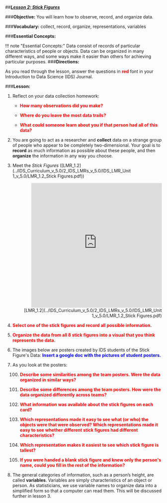 ##***<u>Lesson 2: Stick Figures</u>***

###**Objective:**
You will learn how to observe, record, and organize data.

###**Vocabulary:**
collect, record, organize, representations, variables

###**Essential Concepts:**

!!! note "Essential Concepts:"
    Data consist of records of particular characteristics of people or objects. Data can
    be organized in many different ways, and some ways make it easier than others for achieving particular
    purposes.
###**Directions:** 

As you read through the lesson, answer the questions in <strong style="color: red;">red</strong> font in your Introduction to Data Science (IDS) Journal.

###**Lesson:**
1. Reflect on your data collection homework:

    * <strong style="color: red;">How many observations did you make?</strong>

    * <strong style="color: red;">Where do you leave the most data trails?</strong>

    * <strong style="color: red;">What could someone learn about you if that person had all of this data?</strong>

2. You are going to act as a researcher and **collect** data on a strange group
of people who appear to be completely two-dimensional. Your goal is to **record** as much
information as possible about these people, and then **organize** the information in any way you
choose.

3. Meet the *Stick Figures* ([LMR_1.2](../IDS_Curriculum_v_5.0/2_IDS_LMRs_v_5.0/IDS_LMR_Unit 1_v_5.0/LMR_1.2_Stick Figures.pdf))
   
     <div align="right"><iframe src="https://docs.google.com/viewerng/viewer?url=https://curriculum.idsucla.org/IDS_Curriculum_v_5.0_preview/2_IDS_LMRs_v_5.0/IDS_LMR_Unit 1_v_5.0/LMR_1.2_Stick Figures.pdf&embedded=true" style=" width:420px;height:400px;" frameborder="0"></iframe><br>[LMR_1.2](../IDS_Curriculum_v_5.0/2_IDS_LMRs_v_5.0/IDS_LMR_Unit 1_v_5.0/LMR_1.2_Stick Figures.pdf)</div>


4. <strong style="color: red;">Select one of the stick figures and record all possible information.</strong>

5. <strong style="color: red;">Organize the data from all 8 stick figures into a visual that you think represents the data.</strong>

6. The images below are posters created by IDS students of the Stick Figure's Data:
<strong style="color: blue;">Insert a google doc with the pictures of student posters.</strong>

7. As you look at the posters:

    100. <strong style="color: red;">Describe some similarities among the team posters. Were the data organized in similar
    ways?</strong>

    100. <strong style="color: red;">Describe some differences among the team posters. How were the data organized
    differently across teams?</strong>
 
    100. <strong style="color: red;">What information was available about the stick figures on each card?</strong>

    100. <strong style="color: red;">Which representations made it easy to see what (or who) the objects were that were
    observed? Which representations made it easy to see whether different stick figures had
    different characteristics?</strong>

    100. <strong style="color: red;">Which representation makes it easiest to see which stick figure is tallest?</strong>

    100. <strong style="color: red;">If you were handed a blank stick figure and knew only the person's name, could you fill in
    the rest of the information?</strong>

8. The general categories of information, such as a person’s height, are
called **variables**. Variables are simply characteristics of an object or person. As statisticians, we
use variable names to organize data into a simplified form so that a computer can read them.
This will be discussed further in lesson 3.


